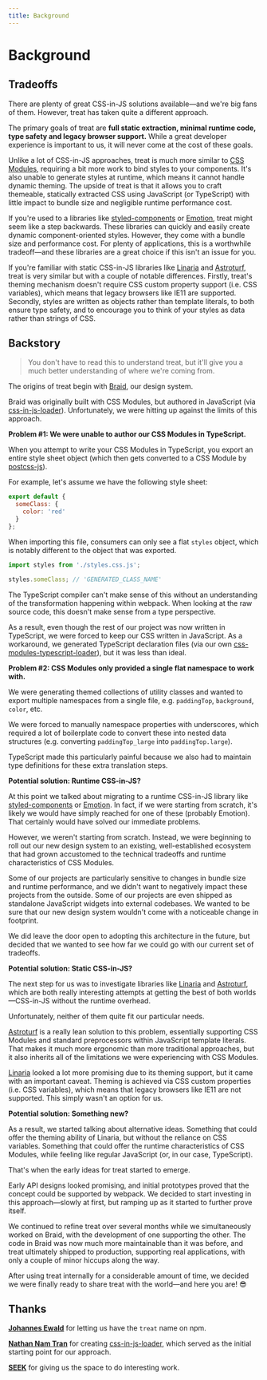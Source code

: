 ```yaml
---
title: Background
---
```


# Background

## Tradeoffs

There are plenty of great CSS-in-JS solutions available—and we're big fans of them. However, treat has taken quite a different approach.

The primary goals of treat are **full static extraction, minimal runtime code, type safety and legacy browser support.** While a great developer experience is important to us, it will never come at the cost of these goals.

Unlike a lot of CSS-in-JS approaches, treat is much more similar to [CSS Modules](https://github.com/css-modules/css-modules), requiring a bit more work to bind styles to your components. It's also unable to generate styles at runtime, which means it cannot handle dynamic theming. The upside of treat is that it allows you to craft themeable, statically extracted CSS using JavaScript (or TypeScript) with little impact to bundle size and negligible runtime performance cost.

If you're used to a libraries like [styled-components](https://www.styled-components.com) or [Emotion](https://emotion.sh/), treat might seem like a step backwards. These libraries can quickly and easily create dynamic component-oriented styles. However, they come with a bundle size and performance cost. For plenty of applications, this is a worthwhile tradeoff—and these libraries are a great choice if this isn't an issue for you.

If you're familiar with static CSS-in-JS libraries like [Linaria](https://linaria.now.sh/) and [Astroturf](https://github.com/4Catalyzer/astroturf), treat is very similar but with a couple of notable differences. Firstly, treat's theming mechanism doesn't require CSS custom property support (i.e. CSS variables), which means that legacy browsers like IE11 are supported. Secondly, styles are written as objects rather than template literals, to both ensure type safety, and to encourage you to think of your styles as data rather than strings of CSS.

## Backstory

> You don't have to read this to understand treat, but it'll give you a much better understanding of where we're coming from.

The origins of treat begin with [Braid](https://github.com/seek-oss/braid-design-system), our design system.

Braid was originally built with CSS Modules, but authored in JavaScript (via [css-in-js-loader](https://github.com/naistran/css-in-js-loader)). Unfortunately, we were hitting up against the limits of this approach.

**Problem #1: We were unable to author our CSS Modules in TypeScript.**

When you attempt to write your CSS Modules in TypeScript, you export an entire style sheet object (which then gets converted to a CSS Module by [postcss-js](https://github.com/postcss/postcss-js)).

For example, let's assume we have the following style sheet:

```js
export default {
  someClass: {
    color: 'red'
  }
};
```

When importing this file, consumers can only see a flat `styles` object, which is notably different to the object that was exported.

```js
import styles from './styles.css.js';

styles.someClass; // 'GENERATED_CLASS_NAME'
```

The TypeScript compiler can't make sense of this without an understanding of the transformation happening within webpack. When looking at the raw source code, this doesn't make sense from a type perspective.

As a result, even though the rest of our project was now written in TypeScript, we were forced to keep our CSS written in JavaScript. As a workaround, we generated TypeScript declaration files (via our own [css-modules-typescript-loader](https://github.com/seek-oss/css-modules-typescript-loader)), but it was less than ideal.

**Problem #2: CSS Modules only provided a single flat namespace to work with.**

We were generating themed collections of utility classes and wanted to export multiple namespaces from a single file, e.g. `paddingTop`, `background`, `color`, etc.

We were forced to manually namespace properties with underscores, which required a lot of boilerplate code to convert these into nested data structures (e.g. converting `paddingTop_large` into `paddingTop.large`).

TypeScript made this particularly painful because we also had to maintain type definitions for these extra translation steps.

**Potential solution: Runtime CSS-in-JS?**

At this point we talked about migrating to a runtime CSS-in-JS library like [styled-components](https://www.styled-components.com) or [Emotion](https://emotion.sh/). In fact, if we were starting from scratch, it's likely we would have simply reached for one of these (probably Emotion). That certainly would have solved our immediate problems.

However, we weren't starting from scratch. Instead, we were beginning to roll out our new design system to an existing, well-established ecosystem that had grown accustomed to the technical tradeoffs and runtime characteristics of CSS Modules.

Some of our projects are particularly sensitive to changes in bundle size and runtime performance, and we didn't want to negatively impact these projects from the outside. Some of our projects are even shipped as standalone JavaScript widgets into external codebases. We wanted to be sure that our new design system wouldn't come with a noticeable change in footprint.

We did leave the door open to adopting this architecture in the future, but decided that we wanted to see how far we could go with our current set of tradeoffs.

**Potential solution: Static CSS-in-JS?**

The next step for us was to investigate libraries like [Linaria](https://linaria.now.sh/) and [Astroturf](https://github.com/4Catalyzer/astroturf), which are both really interesting attempts at getting the best of both worlds—CSS-in-JS without the runtime overhead.

Unfortunately, neither of them quite fit our particular needs.

[Astroturf](https://github.com/4Catalyzer/astroturf) is a really lean solution to this problem, essentially supporting CSS Modules and standard preprocessors within JavaScript template literals. That makes it much more ergonomic than more traditional approaches, but it also inherits all of the limitations we were experiencing with CSS Modules.

[Linaria](https://linaria.now.sh/) looked a lot more promising due to its theming support, but it came with an important caveat. Theming is achieved via CSS custom properties (i.e. CSS variables), which means that legacy browsers like IE11 are not supported. This simply wasn't an option for us.

**Potential solution: Something new?**

As a result, we started talking about alternative ideas. Something that could offer the theming ability of Linaria, but without the reliance on CSS variables. Something that could offer the runtime characteristics of CSS Modules, while feeling like regular JavaScript (or, in our case, TypeScript).

That's when the early ideas for treat started to emerge.

Early API designs looked promising, and initial prototypes proved that the concept could be supported by webpack. We decided to start investing in this approach—slowly at first, but ramping up as it started to further prove itself.

We continued to refine treat over several months while we simultaneously worked on Braid, with the development of one supporting the other. The code in Braid was now much more maintainable than it was before, and treat ultimately shipped to production, supporting real applications, with only a couple of minor hiccups along the way.

After using treat internally for a considerable amount of time, we decided we were finally ready to share treat with the world—and here you are! 😎

## Thanks

**[Johannes Ewald](https://twitter.com/Jhnnns)** for letting us have the `treat` name on npm.

**[Nathan Nam Tran](https://twitter.com/naistran)** for creating [css-in-js-loader](https://github.com/naistran/css-in-js-loader), which served as the initial starting point for our approach.

**[SEEK](https://www.seek.com.au)** for giving us the space to do interesting work.
